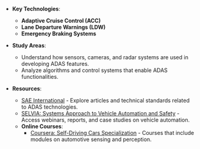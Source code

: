 - **Key Technologies**:
  - **Adaptive Cruise Control (ACC)**
  - **Lane Departure Warnings (LDW)**
  - **Emergency Braking Systems**
- **Study Areas**:

  - Understand how sensors, cameras, and radar systems are used in developing ADAS features.
  - Analyze algorithms and control systems that enable ADAS functionalities.

- **Resources**:
  - [SAE International](https://www.sae.org/) - Explore articles and technical standards related to ADAS technologies.
  - [SELVIA: Systems Approach to Vehicle Automation and Safety](https://www.eelva.eu/) - Access webinars, reports, and case studies on vehicle automation.
  - **Online Courses**:
    - [Coursera: Self-Driving Cars Specialization](https://www.coursera.org/specializations/self-driving-cars) - Courses that include modules on automotive sensing and perception.
